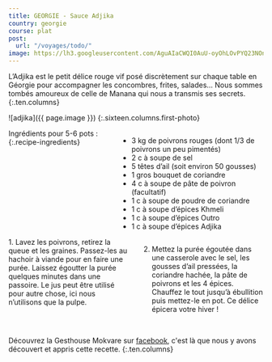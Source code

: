 ```yaml
---
title: GEORGIE - Sauce Adjika
country: georgie
course: plat
post:
  url: "/voyages/todo/"
image: https://lh3.googleusercontent.com/AguAIaCWQI0AuU-oyOhLOvPYQ23NOnM1gqVLteKhJoRu_JcWg9h3TuCHexZW7-HmAiK6QoQOXW4q1AE4Z0GsBq3Tp3IG3-QCTnatvk0JhAYTsIOBvQhc5SjOKD_qVE44_WJBrbqdroWR9GM1mjXrIlfvU5_Ih_9_VwkFydrJghD2HYQZegvAYcHuTyQbhjMLJIBkc2sgJmeNE5E8lf5UKZ_ugY6ctxXE_99STom6qtIwRKI8MOrrF8D_FgMUOSMt9nShaqzQMGX1AZe_R8FCg070RoWB4s7QI6YVaBnKsMokFceJlMTRfGeHuCj2yln1TbxDbmDQ1NGPT40_JgvCVgfMvxiccoSkKaIbTf-_LFV7Y0Fa2OUtk7QlZXSCyu2hj87Q7PTJIuQu8WIo6b2JK-LbVuXf27RCgfM4RM0Ie4PnIigzLhkXlp4zirx0-f94BYY2MLWsBGW5Ttq68AkVhCzNTRoG3W4XRa5-elFwxTALuMAcgaAtH-d81s0BUhKzO3z4uH7H-oOHKcOHppslPksFBKcdRnYU1qbboSdLbX6jG-MiPIQOlNkOl7AaNyw6zClvcNme20dkF49NJbBrJNNogMbYeoHithwx4XPn2dWd0BZpCtwAtJkMhkMrtr0IGBSiZePIe4UcQIUnH5sKkeI90HBkik4Zr6ZU5w_UmL48jMQNG2ntstB3ZWrA9cfo-VLGTQARXIYGm707vYV9WMeE14fHr82D0kt8gMRkObWGq0Zy=w900
---
```


L’Adjika est le petit délice rouge vif posé discrètement sur chaque table en Géorgie pour accompagner les concombres, frites, salades... Nous sommes tombés amoureux de celle de Manana qui nous a transmis ses secrets.
{:.ten.columns}

<!--fin extrait-->

![adjika]({{ page.image }})
{:.sixteen.columns.first-photo}

<div class="four columns" markdown="1">
Ingrédients pour 5-6 pots :
{:.recipe-ingredients}

- 3 kg de poivrons rouges (dont 1/3 de poivrons un peu pimentés)
- 2 c à soupe de sel
- 5 têtes d’ail (soit environ 50 gousses)
- 1 gros bouquet de coriandre
- 4 c à soupe de pâte de poivron (facultatif)
- 1 c à soupe de poudre de coriandre
- 1 c à soupe d’épices Khmeli
- 1 c à soupe d’épices Outro
- 1 c à soupe d’épices Adjika
</div>

<div class="ten columns" markdown="1">
1. Lavez les poivrons, retirez la queue et les graines. Passez-les au hachoir à viande pour en faire une purée. Laissez égoutter la purée quelques minutes dans une passoire. Le jus peut être utilisé pour autre chose, ici nous n’utilisons que la pulpe.

2. Mettez la purée égoutée dans une casserole avec le sel, les gousses d’ail pressées, la coriandre hachée, la pâte de poivrons et les 4 épices. Chauffez le tout jusqu’à ébullition puis mettez-le en pot. Ce délice épicera votre hiver !
</div>

<div class="sixteen columns">
</div>

<div class="four columns">
&nbsp;
</div>

Découvrez la Gesthouse Mokvare sur [facebook](https://www.facebook.com/Mokvare/), c'est là que nous y avons découvert et appris cette recette.
{:.ten.columns}
